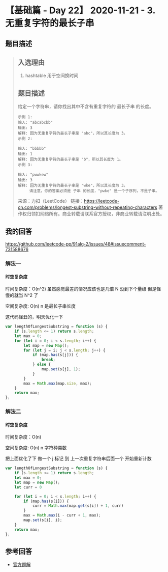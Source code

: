 # 【基础篇 - Day 22】 2020-11-21 - 3. 无重复字符的最长子串

## 题目描述

> ## 入选理由
>
> 1. hashtable 用于空间换时间
>
> ## 题目描述
>
> 给定一个字符串，请你找出其中不含有重复字符的 最长子串 的长度。
>
> ```
> 示例 1:
> 输入: "abcabcbb"
> 输出: 3
> 解释: 因为无重复字符的最长子串是 "abc"，所以其长度为 3。
> 示例 2:
>
> 输入: "bbbbb"
> 输出: 1
> 解释: 因为无重复字符的最长子串是 "b"，所以其长度为 1。
> 示例 3:
>
> 输入: "pwwkew"
> 输出: 3
> 解释: 因为无重复字符的最长子串是 "wke"，所以其长度为 3。
>      请注意，你的答案必须是 子串 的长度，"pwke" 是一个子序列，不是子串。
> ```
>
> 来源：力扣（LeetCode）
> 链接：https://leetcode-cn.com/problems/longest-substring-without-repeating-characters
> 著作权归领扣网络所有。商业转载请联系官方授权，非商业转载请注明出处。

## 我的回答

https://github.com/leetcode-pp/91alg-2/issues/48#issuecomment-731588676

### 解法一

#### 时空复杂度

时间复杂度：O(n^2) 虽然感觉最差的情况应该也是几倍 N 没到下个量级 但是怪慢的就当 N^2 了

空间复杂度: O(n) n 是最长子串长度

这代码怪丑的，明天优化一下

```JavaScript
var lengthOfLongestSubstring = function (s) {
	if (s.length <= 1) return s.length;
	let max = 0;
	for (let i = 0; i < s.length; i++) {
		let map = new Map();
		for (let j = i; j < s.length; j++) {
			if (map.has(s[j])) {
				break;
			} else {
				map.set(s[j], 1);
			}
		}
		max = Math.max(map.size, max);
	}
	return max;
};
```

### 解法二

#### 时空复杂度

时间复杂度：O(n)

空间复杂度: O(n) n 字符种类数

把上面优化了下 做一个 j 标记 到 上一次重复字符串后面一个 开始重新计数

```JavaScript
var lengthOfLongestSubstring = function (s) {
    if (s.length <= 1) return s.length;
    let max = 0;
    let map = new Map();
    let curr = 0

    for (let i = 0; i < s.length; i++) {
        if (map.has(s[i])) {
            curr = Math.max(map.get(s[i]) + 1, curr)
        }
        max = Math.max(i - curr + 1, max);
        map.set(s[i], i);
    }
    return max;
};
```

## 参考回答

- [官方题解](https://github.com/leetcode-pp/91alg-2/blob/master/solution/basic/d22.longest-substring-without-repeating-characters.md)

